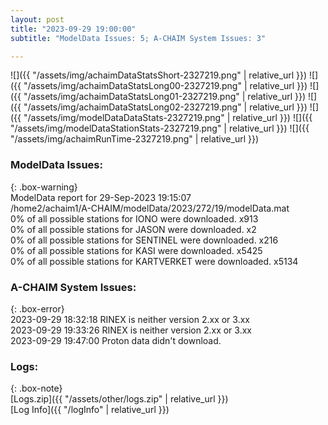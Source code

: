 ```yaml
---
layout: post
title: "2023-09-29 19:00:00"
subtitle: "ModelData Issues: 5; A-CHAIM System Issues: 3"

---
```


![]({{ "/assets/img/achaimDataStatsShort-2327219.png" | relative_url }})
![]({{ "/assets/img/achaimDataStatsLong00-2327219.png" | relative_url }})
![]({{ "/assets/img/achaimDataStatsLong01-2327219.png" | relative_url }})
![]({{ "/assets/img/achaimDataStatsLong02-2327219.png" | relative_url }})
![]({{ "/assets/img/modelDataDataStats-2327219.png" | relative_url }})
![]({{ "/assets/img/modelDataStationStats-2327219.png" | relative_url }})
![]({{ "/assets/img/achaimRunTime-2327219.png" | relative_url }})


### ModelData Issues:  
  
{: .box-warning}  
 ModelData report for 29-Sep-2023 19:15:07   
 /home2/achaim1/A-CHAIM/modelData/2023/272/19/modelData.mat   
 0% of all possible stations for IONO were downloaded. x913   
 0% of all possible stations for JASON were downloaded. x2   
 0% of all possible stations for SENTINEL were downloaded. x216   
 0% of all possible stations for KASI were downloaded. x5425   
 0% of all possible stations for KARTVERKET were downloaded. x5134   
  
### A-CHAIM System Issues:  
  
{: .box-error}  
2023-09-29 18:32:18 RINEX is neither version 2.xx or 3.xx  
2023-09-29 19:33:26 RINEX is neither version 2.xx or 3.xx  
2023-09-29 19:47:00 Proton data didn't download.  

### Logs:  
  
{: .box-note}  
[Logs.zip]({{ "/assets/other/logs.zip" | relative_url }})  
[Log Info]({{ "/logInfo" | relative_url }})  
